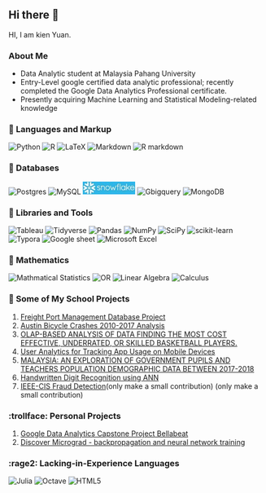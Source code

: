 ## Hi there 👋

HI, I am kien Yuan.

### About Me
- Data Analytic student at Malaysia Pahang University
- Entry-Level google certified data analytic professional; recently completed the Google Data Analytics Professional certificate.
- Presently acquiring Machine Learning and Statistical Modeling-related knowledge

### :pencil: Languages and Markup
![Python](https://img.shields.io/badge/python-3670A0?style=for-the-badge&logo=python&logoColor=ffdd54)
![R](https://img.shields.io/badge/r-%23276DC3.svg?style=for-the-badge&logo=r&logoColor=white)
![LaTeX](https://img.shields.io/badge/latex-%23008080.svg?style=for-the-badge&logo=latex&logoColor=white)
![Markdown](https://img.shields.io/badge/markdown-%23000000.svg?style=for-the-badge&logo=markdown&logoColor=white)
![R markdown](https://img.shields.io/badge/-R%20Markdown-darkblue?style=for-the-badge)

### 💾 Databases
![Postgres](https://img.shields.io/badge/postgres-%23316192.svg?style=for-the-badge&logo=postgresql&logoColor=white)
![MySQL](https://img.shields.io/badge/mysql-%2300f.svg?style=for-the-badge&logo=mysql&logoColor=white)
![Snow](https://github.com/soonkienyuan/soonkienyuan/blob/425b1069660c40c421a24522f5cbb05a3e07321b/image/1.jpg)
![Gbigquery](https://img.shields.io/badge/-Google%20Big%20Query-white?style=for-the-badge)
![MongoDB](https://img.shields.io/badge/MongoDB-%234ea94b.svg?style=for-the-badge&logo=mongodb&logoColor=white)

### :wrench: Libraries and Tools
![Tableau](https://img.shields.io/badge/Tableau-E97627?style=for-the-badge&logo=Tableau&logoColor=white)
![Tidyverse](https://img.shields.io/badge/-Tidyverse-darkblue?style=for-the-badge)
![Pandas](https://img.shields.io/badge/pandas-%23150458.svg?style=for-the-badge&logo=pandas&logoColor=white)
![NumPy](https://img.shields.io/badge/numpy-%23013243.svg?style=for-the-badge&logo=numpy&logoColor=white)
![SciPy](https://img.shields.io/badge/SciPy-%230C55A5.svg?style=for-the-badge&logo=scipy&logoColor=%white)
![scikit-learn](https://img.shields.io/badge/scikit--learn-%23F7931E.svg?style=for-the-badge&logo=scikit-learn&logoColor=white)
![Typora](https://img.shields.io/badge/-Typora-white?style=for-the-badge)
![Google sheet](https://img.shields.io/badge/-Google%20Sheet-brightgreen?style=for-the-badge)
![Microsoft Excel](https://img.shields.io/badge/Microsoft_Excel-217346?style=for-the-badge&logo=microsoft-excel&logoColor=white)

### :game_die: Mathematics
![Mathmatical Statistics](https://img.shields.io/badge/-Statistics-brightgreen?style=for-the-badge)
![OR](https://img.shields.io/badge/-Operational%20Research-brightgreen?style=for-the-badge)
![Linear Algebra](https://img.shields.io/badge/-Linear%20Algebra-brightgreen?style=for-the-badge)
![Calculus](https://img.shields.io/badge/-Calculus-orange?style=for-the-badge)


### :school: Some of My School Projects
1. [Freight Port Management Database Project](https://github.com/soonkienyuan/database-project-1)
2. [Austin Bicycle Crashes 2010-2017 Analysis](https://github.com/soonkienyuan/data-wrangling-school-project)
3. [OLAP-BASED ANALYSIS OF DATA FINDING THE MOST COST EFFECTIVE, UNDERRATED, OR SKILLED BASKETBALL PLAYERS.](https://github.com/soonkienyuan/OLAP-Analysis-using-postgreSQL)
4. [User Analytics for Tracking App Usage on Mobile Devices](https://github.com/soonkienyuan/Mobile-app-usgae-analytics-within-my-group)
5. [MALAYSIA: AN EXPLORATION OF GOVERNMENT PUPILS AND TEACHERS POPULATION DEMOGRAPHIC DATA BETWEEN 2017-2018](https://github.com/soonkienyuan/PUPILS-AND-TEACHERS-POPULATION-DEMOGRAPHIC)
6. [Handwritten Digit Recognition using ANN](https://github.com/soonkienyuan/handwritten-digits-recognition-1)
7. [IEEE-CIS Fraud Detection](https://github.com/soonkienyuan/Fraud_detection)(only make a small contribution) (only make a small contribution)

### :trollface: Personal Projects
1. [Google Data Analytics Capstone Project Bellabeat](https://github.com/soonkienyuan/DataAnalytics_Capstone_case_study2)
2. [Discover Micrograd - backpropagation and neural network training](https://github.com/soonkienyuan/NOTE-build-from-scratch-neural-networks-Micrograd)

### :rage2: Lacking-in-Experience Languages
![Julia](https://img.shields.io/badge/-Julia-9558B2?style=for-the-badge&logo=julia&logoColor=white)
![Octave](https://img.shields.io/badge/OCTAVE-darkblue?style=for-the-badge&logo=octave&logoColor=fcd683)
![HTML5](https://img.shields.io/badge/html5-%23E34F26.svg?style=for-the-badge&logo=html5&logoColor=white)
